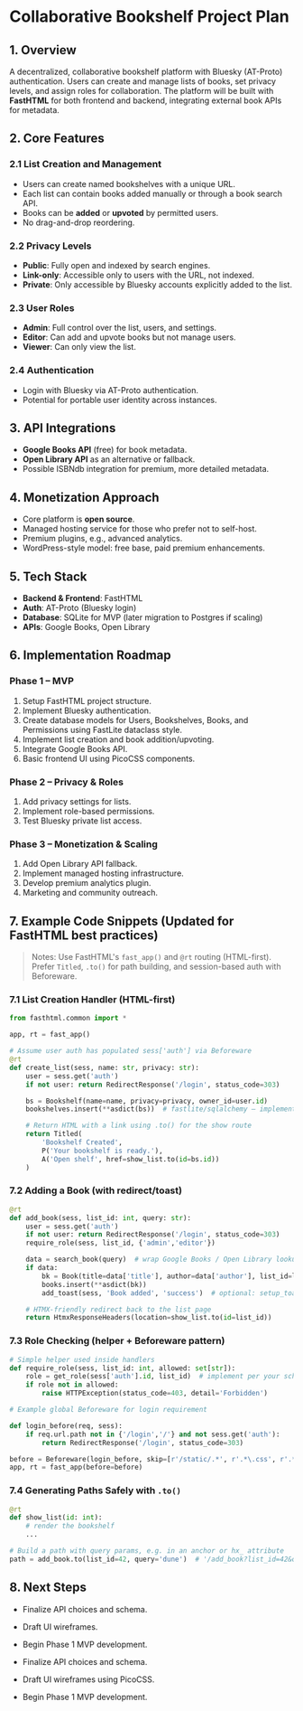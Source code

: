 # Collaborative Bookshelf Project Plan

## 1. Overview

A decentralized, collaborative bookshelf platform with Bluesky (AT-Proto) authentication. Users can create and manage lists of books, set privacy levels, and assign roles for collaboration. The platform will be built with **FastHTML** for both frontend and backend, integrating external book APIs for metadata.

## 2. Core Features

### 2.1 List Creation and Management

* Users can create named bookshelves with a unique URL.
* Each list can contain books added manually or through a book search API.
* Books can be **added** or **upvoted** by permitted users.
* No drag-and-drop reordering.

### 2.2 Privacy Levels

* **Public**: Fully open and indexed by search engines.
* **Link-only**: Accessible only to users with the URL, not indexed.
* **Private**: Only accessible by Bluesky accounts explicitly added to the list.

### 2.3 User Roles

* **Admin**: Full control over the list, users, and settings.
* **Editor**: Can add and upvote books but not manage users.
* **Viewer**: Can only view the list.

### 2.4 Authentication

* Login with Bluesky via AT-Proto authentication.
* Potential for portable user identity across instances.

## 3. API Integrations

* **Google Books API** (free) for book metadata.
* **Open Library API** as an alternative or fallback.
* Possible ISBNdb integration for premium, more detailed metadata.

## 4. Monetization Approach

* Core platform is **open source**.
* Managed hosting service for those who prefer not to self-host.
* Premium plugins, e.g., advanced analytics.
* WordPress-style model: free base, paid premium enhancements.

## 5. Tech Stack

* **Backend & Frontend**: FastHTML
* **Auth**: AT-Proto (Bluesky login)
* **Database**: SQLite for MVP (later migration to Postgres if scaling)
* **APIs**: Google Books, Open Library

## 6. Implementation Roadmap

### Phase 1 – MVP

1. Setup FastHTML project structure.
2. Implement Bluesky authentication.
3. Create database models for Users, Bookshelves, Books, and Permissions using FastLite dataclass style.
4. Implement list creation and book addition/upvoting.
5. Integrate Google Books API.
6. Basic frontend UI using PicoCSS components.

### Phase 2 – Privacy & Roles

1. Add privacy settings for lists.
2. Implement role-based permissions.
3. Test Bluesky private list access.

### Phase 3 – Monetization & Scaling

1. Add Open Library API fallback.
2. Implement managed hosting infrastructure.
3. Develop premium analytics plugin.
4. Marketing and community outreach.

## 7. Example Code Snippets (Updated for FastHTML best practices)

> Notes: Use FastHTML's `fast_app()` and `@rt` routing (HTML-first). Prefer `Titled`, `.to()` for path building, and session-based auth with Beforeware.

### 7.1 List Creation Handler (HTML-first)

```python
from fasthtml.common import *

app, rt = fast_app()

# Assume user auth has populated sess['auth'] via Beforeware
@rt
def create_list(sess, name: str, privacy: str):
    user = sess.get('auth')
    if not user: return RedirectResponse('/login', status_code=303)

    bs = Bookshelf(name=name, privacy=privacy, owner_id=user.id)
    bookshelves.insert(**asdict(bs))  # fastlite/sqlalchemy – implement as per your DB layer

    # Return HTML with a link using .to() for the show route
    return Titled(
        'Bookshelf Created',
        P('Your bookshelf is ready.'),
        A('Open shelf', href=show_list.to(id=bs.id))
    )
```

### 7.2 Adding a Book (with redirect/toast)

```python
@rt
def add_book(sess, list_id: int, query: str):
    user = sess.get('auth')
    if not user: return RedirectResponse('/login', status_code=303)
    require_role(sess, list_id, {'admin','editor'})

    data = search_book(query)  # wrap Google Books / Open Library lookup
    if data:
        bk = Book(title=data['title'], author=data['author'], list_id=list_id)
        books.insert(**asdict(bk))
        add_toast(sess, 'Book added', 'success')  # optional: setup_toasts(app)

    # HTMX-friendly redirect back to the list page
    return HtmxResponseHeaders(location=show_list.to(id=list_id))
```

### 7.3 Role Checking (helper + Beforeware pattern)

```python
# Simple helper used inside handlers
def require_role(sess, list_id: int, allowed: set[str]):
    role = get_role(sess['auth'].id, list_id)  # implement per your schema
    if role not in allowed:
        raise HTTPException(status_code=403, detail='Forbidden')

# Example global Beforeware for login requirement

def login_before(req, sess):
    if req.url.path not in {'/login','/'} and not sess.get('auth'):
        return RedirectResponse('/login', status_code=303)

before = Beforeware(login_before, skip=[r'/static/.*', r'.*\.css', r'.*\.js'])
app, rt = fast_app(before=before)
```

### 7.4 Generating Paths Safely with `.to()`

```python
@rt
def show_list(id: int):
    # render the bookshelf
    ...

# Build a path with query params, e.g. in an anchor or hx_ attribute
path = add_book.to(list_id=42, query='dune')  # '/add_book?list_id=42&query=dune'
```

## 8. Next Steps

* Finalize API choices and schema.

* Draft UI wireframes.

* Begin Phase 1 MVP development.

* Finalize API choices and schema.

* Draft UI wireframes using PicoCSS.

* Begin Phase 1 MVP development.
